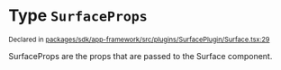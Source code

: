 # Type `SurfaceProps`
<sub>Declared in [packages/sdk/app-framework/src/plugins/SurfacePlugin/Surface.tsx:29](https://github.com/dxos/dxos/blob/ef925c9c7/packages/sdk/app-framework/src/plugins/SurfacePlugin/Surface.tsx#L29)</sub>


SurfaceProps are the props that are passed to the Surface component.



